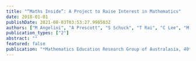 ```yaml
---
title: "“Maths Inside”: A Project to Raise Interest in Mathematics"
date: 2018-01-01
publishDate: 2021-08-03T03:53:27.998503Z
authors: ["M Angelini", "A Prescott", "S Schuck", "T Rai", "C Lee", "M Coupland"]
publication_types: ["2"]
abstract: ""
featured: false
publication: "*Mathematics Education Research Group of Australasia, 40th Annual Conference*"
---
```


